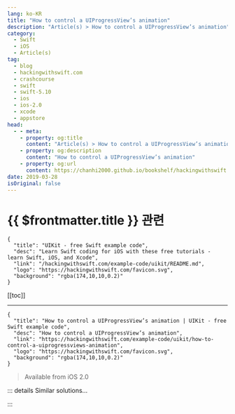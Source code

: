 ```yaml
---
lang: ko-KR
title: "How to control a UIProgressView’s animation"
description: "Article(s) > How to control a UIProgressView’s animation"
category:
  - Swift
  - iOS
  - Article(s)
tag: 
  - blog
  - hackingwithswift.com
  - crashcourse
  - swift
  - swift-5.10
  - ios
  - ios-2.0
  - xcode
  - appstore
head:
  - - meta:
    - property: og:title
      content: "Article(s) > How to control a UIProgressView’s animation"
    - property: og:description
      content: "How to control a UIProgressView’s animation"
    - property: og:url
      content: https://chanhi2000.github.io/bookshelf/hackingwithswift.com/example-code/uikit/how-to-control-a-uiprogressviews-animation.html
date: 2019-03-28
isOriginal: false
---
```


# {{ $frontmatter.title }} 관련

```component VPCard
{
  "title": "UIKit - free Swift example code",
  "desc": "Learn Swift coding for iOS with these free tutorials - learn Swift, iOS, and Xcode",
  "link": "/hackingwithswift.com/example-code/uikit/README.md",
  "logo": "https://hackingwithswift.com/favicon.svg",
  "background": "rgba(174,10,10,0.2)"
}
```

[[toc]]

---

```component VPCard
{
  "title": "How to control a UIProgressView’s animation | UIKit - free Swift example code",
  "desc": "How to control a UIProgressView’s animation",
  "link": "https://hackingwithswift.com/example-code/uikit/how-to-control-a-uiprogressviews-animation",
  "logo": "https://hackingwithswift.com/favicon.svg",
  "background": "rgba(174,10,10,0.2)"
}
```

> Available from iOS 2.0

<!-- TODO: 작성 -->

<!--
The `UIProgressView` class has a built-in `setProgress()` method that adjusts its progress with animation, but by default you don’t have control over the timing of that animation.

Fortunately, if you want to time the animation to match other aspects of your user interface you can wrap it inside an animation block of your own.

For example, given a `UIProgressView` stored in a `progressView` property, this will animate the progress view to completion over four seconds:

```swift
UIView.animate(withDuration: 4.0) {
    self.progressView.setProgress(1.0, animated: true)
}
```

-->

::: details Similar solutions…

<!--
/quick-start/swiftui/how-to-start-an-animation-immediately-after-a-view-appears">How to start an animation immediately after a view appears 
/quick-start/swiftui/how-to-create-an-explicit-animation">How to create an explicit animation 
/quick-start/swiftui/how-to-create-a-spring-animation">How to create a spring animation 
/quick-start/swiftui/how-to-delay-an-animation">How to delay an animation 
/quick-start/swiftui/how-to-run-a-completion-callback-when-an-animation-finishes">How to run a completion callback when an animation finishes</a>
-->

:::

